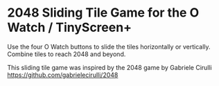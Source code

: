 # 2048 Sliding Tile Game for the O Watch / TinyScreen+

Use the four O Watch buttons to slide the tiles horizontally or vertically. 
Combine tiles to reach 2048 and beyond.

This sliding tile game was inspired by the 2048 game by Gabriele Cirulli 
https://github.com/gabrielecirulli/2048

